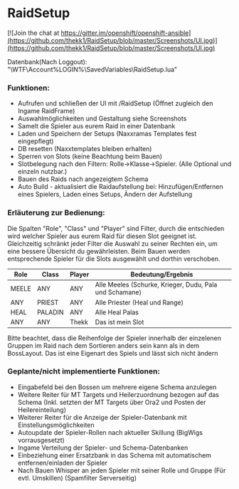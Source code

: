 # RaidSetup
[![Join the chat at https://gitter.im/openshift/openshift-ansible](https://github.com/thekk1/RaidSetup/blob/master/Screenshots/UI.jpg)](https://github.com/thekk1/RaidSetup/blob/master/Screenshots/UI.jpg)

Datenbank(Nach Loggout): "\WTF\Account\%LOGIN%\SavedVariables\RaidSetup.lua"

### Funktionen:

- Aufrufen und schließen der UI mit /RaidSetup (Öffnet zugleich den Ingame RaidFrame)
- Auswahlmöglichkeiten und Gestaltung siehe Screenshots
- Samelt die Spieler aus eurem Raid in einer Datenbank
- Laden und Speichern der Setups (Naxxramas Templates fest eingepflegt)
- DB resetten (Naxxtemplates bleiben erhalten)
- Sperren von Slots (keine Beachtung beim Bauen)
- Slotbelegung nach den Filtern: Rolle->Klasse->Spieler. (Alle Optional und einzeln nutzbar.)
- Bauen des Raids nach angezeigtem Schema
- Auto Build - aktualisiert die Raidaufstellung bei: Hinzufügen/Entfernen eines Spielers, Laden eines Setups, Ändern der Aufstellung


### Erläuterung zur Bedienung:

Die Spalten "Role", "Class" und "Player" sind Filter, durch die entschieden wird welcher Spieler aus eurem Raid für diesen Slot geeignet ist.
Gleichzeitig schränkt jeder Filter die Auswahl zu seiner Rechten ein, um eine bessere Übersicht du gewährleisten.
Beim Bauen werden entsprechende Spieler für die Slots ausgewählt und dorthin verschoben.

| Role | Class | Player | Bedeutung/Ergebnis |
|------|-------|--------|--------------------|
| MEELE | ANY | ANY | Alle Meeles (Schurke, Krieger, Dudu, Pala und Schamane) |
| ANY | PRIEST | ANY | Alle Priester (Heal und Range) |
| HEAL | PALADIN | ANY | Alle Heal Palas |
| ANY | ANY | Thekk | Das ist mein Slot |

Bitte beachtet, dass die Reihenfolge der Spieler innerhalb der einzelenen Gruppen im Raid nach dem Sortieren anders sein kann als in dem BossLayout.
Das ist eine Eigenart des Spiels und lässt sich nicht ändern


### Geplante/nicht implementierte Funktionen:

- Eingabefeld bei den Bossen um mehrere eigene Schema anzulegen
- Weitere Reiter für MT Targets und Heilerzuordnung bezogen auf das Schema (Inkl. setzten der MT Targets über Ora2 und Posten der Heilereinteilung)
- Weiterer Reiter für die Anzeige der Spieler-Datenbank mit Einstellungsmöglichkeiten
- Autoupdate der Spieler-Rollen nach aktueller Skillung (BigWigs vorrausgesetzt)
- Ingame Verteilung der Spieler- und Schema-Datenbanken
- Einbeziehung einer Ersatzbank in das Schema mit automatischem entfernen/einladen der Spieler
- Nach Bauen Whisper an jeden Spieler mit seiner Rolle und Gruppe (Für evtl. Umskillen) (Spamfilter Serverseitig)
